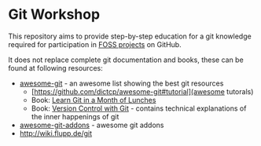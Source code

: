 # Git Workshop

This repository aims to provide step-by-step education for a git knowledge required for participation in [FOSS projects](https://en.wikipedia.org/wiki/Free_and_open-source_software) on GitHub.

It does not replace complete git documentation and books, these can be found at following resources:

* [awesome-git](https://github.com/dictcp/awesome-git) - an awesome list showing the best git resources
  * [https://github.com/dictcp/awesome-git#tutorial](awesome tutorals)
  * Book: [Learn Git in a Month of Lunches](https://www.manning.com/books/learn-git-in-a-month-of-lunches)
  * Book: [Version Control with Git](http://shop.oreilly.com/product/0636920022862.do) - contains technical explanations of the inner happenings of git
* [awesome-git-addons](https://github.com/stevemao/awesome-git-addons) - awesome git addons
* http://wiki.flupp.de/git
